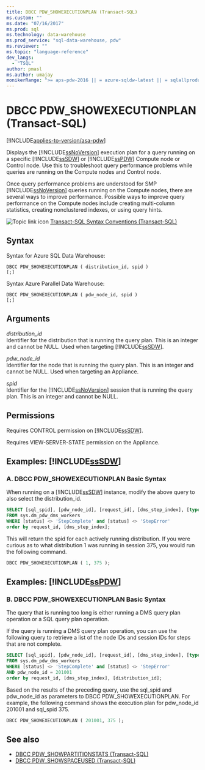 ```yaml
---
title: DBCC PDW_SHOWEXECUTIONPLAN (Transact-SQL)
ms.custom: ""
ms.date: "07/16/2017"
ms.prod: sql
ms.technology: data-warehouse
ms.prod_service: "sql-data-warehouse, pdw"
ms.reviewer: ""
ms.topic: "language-reference"
dev_langs: 
  - "TSQL"
author: pmasl
ms.author: umajay
monikerRange: ">= aps-pdw-2016 || = azure-sqldw-latest || = sqlallproducts-allversions"
---
```


# DBCC PDW_SHOWEXECUTIONPLAN (Transact-SQL)

[!INCLUDE[applies-to-version/asa-pdw](../../includes/applies-to-version/asa-pdw.md)]

Displays the [!INCLUDE[ssNoVersion](../../includes/ssnoversion-md.md)] execution plan for a query running on a specific [!INCLUDE[ssSDW](../../includes/sssdw-md.md)] or [!INCLUDE[ssPDW](../../includes/sspdw-md.md)] Compute node or Control node. Use this to troubleshoot query performance problems while queries are running on the Compute nodes and Control node.
  
Once query performance problems are understood for SMP [!INCLUDE[ssNoVersion](../../includes/ssnoversion-md.md)] queries running on the Compute nodes, there are several ways to improve performance. Possible ways to improve query performance on the Compute nodes include creating multi-column statistics, creating nonclustered indexes, or using query hints.
  
![Topic link icon](../../database-engine/configure-windows/media/topic-link.gif "Topic link icon") [Transact-SQL Syntax Conventions &#40;Transact-SQL&#41;](../../t-sql/language-elements/transact-sql-syntax-conventions-transact-sql.md)
  
## Syntax  
Syntax for Azure SQL Data Warehouse:

```syntaxsql
DBCC PDW_SHOWEXECUTIONPLAN ( distribution_id, spid )  
[;]  
```  
Syntax Azure Parallel Data Warehouse:
  
```syntaxsql
DBCC PDW_SHOWEXECUTIONPLAN ( pdw_node_id, spid )  
[;]  
```  

## Arguments  
 *distribution_id*  
 Identifier for the distribution that is running the query plan. This is an integer and cannot be NULL. Used when targeting [!INCLUDE[ssSDW](../../includes/sssdw-md.md)].  
  
 *pdw_node_id*  
 Identifier for the node that is running the query plan. This is an integer and cannot be NULL. Used when targeting an Appliance.  
  
 *spid*  
 Identifier for the [!INCLUDE[ssNoVersion](../../includes/ssnoversion-md.md)] session that is running the query plan. This is an integer and cannot be NULL.  
  
## Permissions  
 Requires CONTROL permission on [!INCLUDE[ssSDW](../../includes/sssdw-md.md)].  
  
Requires VIEW-SERVER-STATE permission on the Appliance.
  
## Examples: [!INCLUDE[ssSDW](../../includes/sssdw-md.md)]  
  
### A. DBCC PDW_SHOWEXECUTIONPLAN Basic Syntax  
 When running on a [!INCLUDE[ssSDW](../../includes/sssdw-md.md)] instance, modify the above query to also select the distribution_id.  
  
```sql
SELECT [sql_spid], [pdw_node_id], [request_id], [dms_step_index], [type], [start_time], [end_time], [status], [distribution_id]  
FROM sys.dm_pdw_dms_workers   
WHERE [status] <> 'StepComplete' and [status] <> 'StepError'  
order by request_id, [dms_step_index];  
```  
  
This will return the spid for each actively running distribution. If you were curious as to what distribution 1 was running in session 375, you would run the following command.
  
```sql
DBCC PDW_SHOWEXECUTIONPLAN ( 1, 375 );  
```  

## Examples: [!INCLUDE[ssPDW](../../includes/sspdw-md.md)]  
### B. DBCC PDW_SHOWEXECUTIONPLAN Basic Syntax  
 The query that is running too long is either running a DMS query plan operation or a SQL query plan operation.  
  
If the query is running a DMS query plan operation, you can use the following query to retrieve a list of the node IDs and session IDs for steps that are not complete.
  
```sql
SELECT [sql_spid], [pdw_node_id], [request_id], [dms_step_index], [type], [start_time], [end_time], [status]   
FROM sys.dm_pdw_dms_workers   
WHERE [status] <> 'StepComplete' and [status] <> 'StepError'  
AND pdw_node_id = 201001   
order by request_id, [dms_step_index], [distribution_id];  
```  
  
Based on the results of the preceding query, use the sql_spid and pdw_node_id as parameters to DBCC PDW_SHOWEXECUTIONPLAN. For example, the following command shows the execution plan for pdw_node_id 201001 and sql_spid 375.
  
```sql
DBCC PDW_SHOWEXECUTIONPLAN ( 201001, 375 );  
```  

## See also

- [DBCC PDW_SHOWPARTITIONSTATS &#40;Transact-SQL&#41;](dbcc-pdw-showpartitionstats-transact-sql.md)  
- [DBCC PDW_SHOWSPACEUSED &#40;Transact-SQL&#41;](dbcc-pdw-showspaceused-transact-sql.md)

